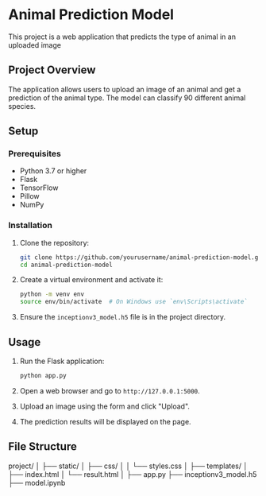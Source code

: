 # Animal Prediction Model

This project is a web application that predicts the type of animal in an uploaded image 

## Project Overview

The application allows users to upload an image of an animal and get a prediction of the animal type. The model can classify 90 different animal species.

## Setup

### Prerequisites

- Python 3.7 or higher
- Flask
- TensorFlow
- Pillow
- NumPy

### Installation

1. Clone the repository:

    ```sh
    git clone https://github.com/yourusername/animal-prediction-model.git
    cd animal-prediction-model
    ```

2. Create a virtual environment and activate it:

    ```sh
    python -m venv env
    source env/bin/activate  # On Windows use `env\Scripts\activate`
    ```


3. Ensure the `inceptionv3_model.h5` file is in the project directory.

## Usage

1. Run the Flask application:

    ```sh
    python app.py
    ```

2. Open a web browser and go to `http://127.0.0.1:5000`.

3. Upload an image using the form and click "Upload".

4. The prediction results will be displayed on the page.

## File Structure

project/
│
├── static/
│ ├── css/
│ │ └── styles.css
│
├── templates/
│ ├── index.html
│ └── result.html
│
├── app.py
├── inceptionv3_model.h5
├── model.ipynb
